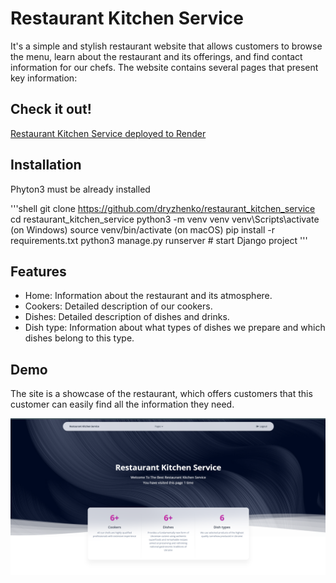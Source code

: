# Restaurant Kitchen Service

It's a simple and stylish restaurant website that allows customers to browse the menu, 
learn about the restaurant and its offerings, and find contact information for our chefs. 
The website contains several pages that present key information:

## Check it out!

[Restaurant Kitchen Service  deployed to Render](https://restaurant-kitchen-service-ae3j.onrender.com/)

## Installation

Phyton3 must be already installed

'''shell
git clone https://github.com/dryzhenko/restaurant_kitchen_service
cd restaurant_kitchen_service
python3 -m venv venv
venv\Scripts\activate (on Windows)
source venv/bin/activate (on macOS)
pip install -r requirements.txt
python3 manage.py runserver # start Django project 
'''

## Features

* Home: Information about the restaurant and its atmosphere.
* Cookers: Detailed description of our cookers.
* Dishes: Detailed description of dishes and drinks.
* Dish type: Information about what types of dishes we prepare and which dishes belong to this type.

## Demo
The site is a showcase of the restaurant, which offers customers that 
this customer can easily find all the information they need.

![Website Interface](demo.png)